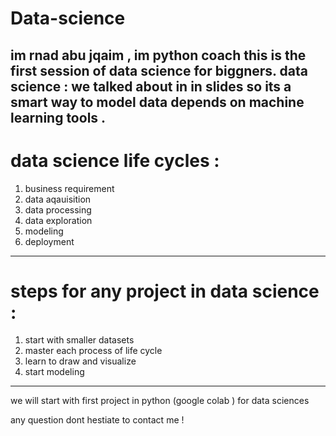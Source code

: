 # Data-science

im rnad abu jqaim , im python coach this is the first session of data science for biggners. 
data science : we talked about in in slides so its a smart way to model data depends on machine learning tools .
----------------------------
# data science life cycles : 
1. business requirement
2. data aqauisition
3. data processing 
4. data exploration 
5. modeling 
6. deployment

--------------------
# steps for any project in data science : 
1. start with smaller datasets
2. master each process of life cycle
3. learn to draw and visualize 
4. start modeling 

----------------------

we will start with first project in python (google colab ) for data sciences 

any question dont hestiate to contact me ! 



